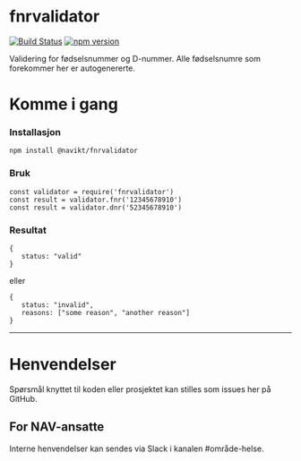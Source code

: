 fnrvalidator
================

[![Build Status](https://travis-ci.com/navikt/fnrvalidator.svg?branch=master)](https://travis-ci.com/navikt/fnrvalidator)
[![npm version](https://badge.fury.io/js/%40navikt%2Ffnrvalidator.svg)](https://badge.fury.io/js/%40navikt%2Ffnrvalidator)

Validering for fødselsnummer og D-nummer. Alle fødselsnumre som forekommer her er autogenererte.

# Komme i gang

### Installasjon
```
npm install @navikt/fnrvalidator
```

### Bruk
```
const validator = require('fnrvalidator')
const result = validator.fnr('12345678910')
const result = validator.dnr('52345678910')
```

### Resultat
```
{
   status: "valid"
}
```

eller

```
{
   status: "invalid",
   reasons: ["some reason", "another reason"]
}
```

---

# Henvendelser

Spørsmål knyttet til koden eller prosjektet kan stilles som issues her på GitHub.

## For NAV-ansatte

Interne henvendelser kan sendes via Slack i kanalen #område-helse.
